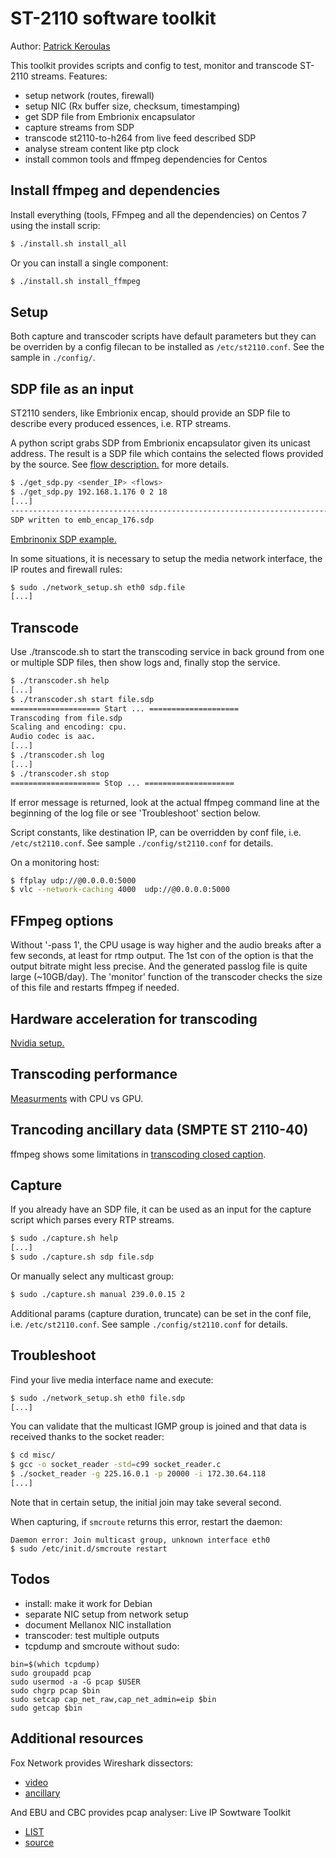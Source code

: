 # ST-2110 software toolkit

Author: [Patrick Keroulas](mailto:patrick.keroulas@radio-canada.ca)

This toolkit provides scripts and config to test, monitor and transcode ST-2110 streams.
Features:

* setup network (routes, firewall)
* setup NIC (Rx buffer size, checksum, timestamping)
* get SDP file from Embrionix encapsulator
* capture streams from SDP
* transcode st2110-to-h264 from live feed described SDP
* analyse stream content like ptp clock
* install common tools and ffmpeg dependencies for Centos

## Install ffmpeg and dependencies

Install everything (tools, FFmpeg and all the dependencies) on Centos 7
using the install scrip:

```sh
$ ./install.sh install_all
```

Or you can install a single component:

```sh
$ ./install.sh install_ffmpeg
```

## Setup

Both capture and transcoder scripts have default parameters but they can
be overriden by a config filecan to be installed as `/etc/st2110.conf`.
See the sample in `./config/`.

## SDP file as an input

ST2110 senders, like Embrionix encap, should provide an SDP file to
describe every produced essences, i.e. RTP streams.

A python script grabs SDP from Embrionix encapsulator given its unicast
address. The result is a SDP file which contains the selected flows
provided by the source. See [flow description.](./doc/embrionix.md) for
more details.

```sh
$ ./get_sdp.py <sender_IP> <flows>
$ ./get_sdp.py 192.168.1.176 0 2 18
[...]
------------------------------------------------------------------------
SDP written to emb_encap_176.sdp
```

[Embrinonix SDP example.](./doc/sdp.sample)

In some situations, it is necessary to setup the media network interface,
the IP routes and firewall rules:

```sh
$ sudo ./network_setup.sh eth0 sdp.file
[...]
```

## Transcode

Use ./transcode.sh to start the transcoding service in back ground from
one or multiple SDP files, then show logs and, finally stop the service.

```sh
$ ./transcoder.sh help
[...]
$ ./transcoder.sh start file.sdp
==================== Start ... ====================
Transcoding from file.sdp
Scaling and encoding: cpu.
Audio codec is aac.
[...]
$ ./transcoder.sh log
[...]
$ ./transcoder.sh stop
==================== Stop ... ====================
```

If error message is returned, look at the actual ffmpeg command line at
the beginning of the log file or see 'Troubleshoot' section below.

Script constants, like destination IP, can be overridden by conf file,
i.e. `/etc/st2110.conf`. See sample `./config/st2110.conf` for details.

On a monitoring host:

```sh
$ ffplay udp://@0.0.0.0:5000
$ vlc --network-caching 4000  udp://@0.0.0.0:5000
```

## FFmpeg options

Without '-pass 1', the CPU usage is way higher and the audio breaks
after a few seconds, at least for rtmp output. The 1st con of the option is
that the output bitrate might less precise. And the generated passlog
file is quite large (~10GB/day). The 'monitor' function of the transcoder
checks the size of this file and restarts ffmpeg if needed.

## Hardware acceleration for transcoding

[Nvidia setup.](./doc/hw_encoding.md)

## Transcoding performance

[Measurments](./doc/transcoder_perf.md) with CPU vs GPU.

## Trancoding ancillary data (SMPTE ST 2110-40)

ffmpeg shows some limitations in [transcoding closed
caption](./doc/closed_captions.md).

## Capture

If you already have an SDP file, it can be used as an input for the
capture script which parses every RTP streams.

```sh
$ sudo ./capture.sh help
[...]
$ sudo ./capture.sh sdp file.sdp
```

Or manually select any multicast group:

```sh
$ sudo ./capture.sh manual 239.0.0.15 2
```

Additional params (capture duration, truncate) can be set in the conf
file, i.e. `/etc/st2110.conf`. See sample `./config/st2110.conf` for
details.

## Troubleshoot

Find your live media interface name and execute:

```sh
$ sudo ./network_setup.sh eth0 file.sdp
[...]
```

You can validate that the multicast IGMP group is joined and that data
is received thanks to the socket reader:

```sh
$ cd misc/
$ gcc -o socket_reader -std=c99 socket_reader.c
$ ./socket_reader -g 225.16.0.1 -p 20000 -i 172.30.64.118
[...]
```

Note that in certain setup, the initial join may take several second.

When capturing, if `smcroute` returns this error, restart the daemon:

```
Daemon error: Join multicast group, unknown interface eth0
$ sudo /etc/init.d/smcroute restart
```

## Todos

* install: make it work for Debian
* separate NIC setup from network setup
* document Mellanox NIC installation
* transcoder: test multiple outputs
* tcpdump and smcroute without sudo:

```
bin=$(which tcpdump)
sudo groupadd pcap
sudo usermod -a -G pcap $USER
sudo chgrp pcap $bin
sudo setcap cap_net_raw,cap_net_admin=eip $bin
sudo getcap $bin
```

## Additional resources

Fox Network provides Wireshark dissectors:

* [video](https://github.com/FOXNEOAdvancedTechnology/smpte2110-20-dissector)
* [ancillary](https://github.com/FOXNEOAdvancedTechnology/smpte2110-40-dissector)

And EBU and CBC provides pcap analyser: Live IP Sowtware Toolkit

* [LIST](http://list.ebu.io/login)
* [source](https://github.com/ebu/pi-list)
